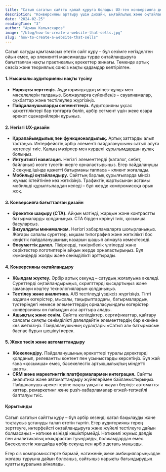 ```yaml
---
title: "Сатып сататын сайтты қалай құруға болады: UX-тен конверсияға дейін"
description: "Конверсияны арттыру үшін дизайн, ыңғайлылық және оңтайландыру бойынша практикалық кеңестер."
date: "2024-02-25"
readingTime: "3"
author: "Арман Кальяскаров"
image: "/blog/how-to-create-a-website-that-sells.jpg"
slug: "how-to-create-a-website-that-sells"
---
```


Сатып сатуды қамтамасыз ететін сайт құру – бұл сезімге негізделген ойын емес, әр элементті максималды түрде оңтайландыруға бағытталған нақты практикалық әрекеттер жинағы. Төменде артық сөзсіз және теориялық сәнсіз нақты қадамдар келтірілген.

#### 1. Нысаналы аудиторияны нақты түсіну
- **Нарықты зерттеңіз.** Аудиторияңыздың мінез-құлқы мен мәселелерін талдаңыз. Болжауларға сүйенбеңіз – сауалнамалар, сұхбаттар және тестілеулер жүргізіңіз.
- **Пайдаланушыларды сегменттеңіз.** Аудиторияны ұқсас қажеттіліктері бар топтарға бөліп, әрбір сегмент үшін жеке өзара әрекет сценарийлерін құрыңыз.

#### 2. Негізгі UX-дизайн
- **Қарапайымдылық пен функционалдылық.** Артық заттарды алып тастаңыз. Интерфейстің әрбір элементі пайдаланушыны сатып алуға жетелеуі тиіс. Қалың мәзірлер мен күрделі құрылымдардан аулақ болыңыз.
- **Интуитивті навигация.** Негізгі элементтерді (каталог, себет, байланыс) көзге түсетін жерге орналастырыңыз. Егер пайдаланушы 2 секунд ішінде қажетті батырманы таппаса – клиент жоғалады.
- **Мобильді оңтайландыру.** Сайттың барлық құрылғыларда мінсіз жұмыс істейтініне көз жеткізіңіз. Трафиктің жартысынан астамы мобильді құрылғылардан келеді – бұл жерде компромиссқа орын жоқ.

#### 3. Конверсияға бағытталған дизайн
- **Әрекетке шақыру (CTA).** Айқын мәтінді, жарқын және контрастты батырмаларды қолданыңыз. CTA бірден көрінуі тиіс, қосымша басуларсыз.
- **Визуалдағы минимализм.** Негізгі хабарламаларға шоғырланыңыз. Жоғары сапалы суреттер, ықшам типография және жеткілікті бос кеңістік пайдаланушының назарын шашып алмауға көмектеседі.
- **Әлеуметтік дәлел.** Пікірлерді, тәжірибелік үлгілерді және серіктестер логотиптерін айқын жерде орналастырыңыз. Бұл күмәндерді жояды және сенімділікті арттырады.

#### 4. Конверсияны оңтайландыру
- **Жылдам жүктеу.** Әрбір артық секунд – сатудың жоғалуына әкеледі. Суреттерді оңтайландырыңыз, скрипттерді қысқартыңыз және заманауи кэштеу технологияларын қолданыңыз.
- **Тестілеу және аналитика.** A/B тестілеуді үздіксіз жүргізіңіз. Тіпті аздаған өзгерістер, мысалы, тақырыптардағы, батырмалардың түстеріндегі немесе элементтердің орналасуындағы өзгерістер конверсияны он пайыздан аса арттыра алады.
- **Ашықтық және сенім.** Сайтта кепілдіктер, сертификаттар, қайтару саясаты сияқты сенімділікті дәлелдейтін элементтердің бар екеніне көз жеткізіңіз. Пайдаланушының сұрақтары «Сатып ал» батырмасын баспас бұрын шешілуі керек.

#### 5. Жеке тәсіл және автоматтандыру
- **Жекелендіру.** Пайдаланушының әрекеттері туралы деректерді қолданып, релевантты контент пен ұсыныстарды көрсетіңіз. Бұл жай ғана «қосымша» емес, бәсекелестік артықшылықтың міндетті шарты.
- **CRM және маркетингтік платформалармен интеграция.** Сайтты аналитика және автоматтандыру жүйелерімен байланыстырыңыз. Пайдаланушы әрекеттеріне нақты уақытта жауап беріңіз: автоматты хаттар, ремаркетинг және push-хабарламалар егжей-тегжейлі бапталуы тиіс.

#### Қорытынды
Сатып сататын сайтты құру – бұл әрбір кезеңді қатал бақылауды және тоқтаусыз ұстануды талап ететін тәртіп. Егер аудиторияны терең зерттеуге, интерфейсті оңтайландыруға және жүйелі тестілеуге дайын болмасаңыз – нәтиже өзіңізді кешіктірмейді. Нәтижелі жұмыс дәлдік пен аналитикалық көзқарастан туындайды, болжамдардан емес. Бәсекелестік жағдайда әрбір секунд пен әрбір деталь маңызды.

Егер сіз компромисстерге бармай, нәтиженің жеке амбицияларыңыздан жоғары тұруына дайын болсаңыз, сайтыңыз нарықты бағындырудың қуатты құралына айналады.
